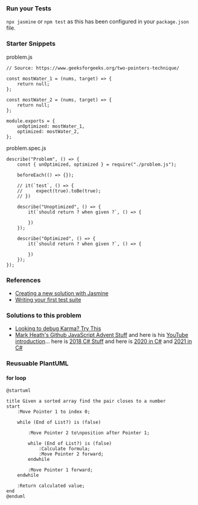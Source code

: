 
### Run your Tests

`npx jasmine` or `npm test` as this has been configured in your `package.json` file.

### Starter Snippets

problem.js
```
// Source: https://www.geeksforgeeks.org/two-pointers-technique/

const mostWater_1 = (nums, target) => {
    return null;
};

const mostWater_2 = (nums, target) => {
    return null;
};

module.exports = {
    unOptimized: mostWater_1,
    optimized: mostWater_2,
};
```

problem.spec.js
```
describe("Problem", () => {
    const { unOptimized, optimized } = require("./problem.js");

    beforeEach(() => {});

    // it(`test`, () => {
    //     expect(true).toBe(true);
    // })
    
    describe("Unoptimized", () => {
        it(`should return ? when given ?`, () => {
       
        })
    });

    describe("Optimized", () => {
        it(`should return ? when given ?`, () => {
       
        })
    });
});
```

### References

- [Creating a new solution with Jasmine](https://jasmine.github.io/setup/nodejs.html)
- [Writing your first test suite](https://jasmine.github.io/tutorials/your_first_suite.html)

### Solutions to this problem
- [Looking to debug Karma? Try This](https://www.youtube.com/watch?v=lgMuiFKq9M4)
- [Mark Heath's Github JavaScript Advent Stuff](https://github.com/markheath/advent-of-code-js) and here is his [YouTube introduction](https://www.youtube.com/watch?v=mC2LRZ23AFU)... here is [2018 C# Stuff](https://github.com/markheath/advent-of-code-2018) and here is [2020 in C#](https://github.com/markheath/AdventOfCode2020) and [2021 in C#](https://github.com/markheath/AdventOfCode2021)

### Reusuable PlantUML

#### for loop
```
@startuml

title Given a sorted array find the pair closes to a number
start
    :Move Pointer 1 to index 0;
    
    while (End of List?) is (false)

        :Move Pointer 2 to\nposition after Pointer 1;
        
        while (End of List?) is (false)
            :Calculate formula;
            :Move Pointer 2 forward;
        endwhile

        :Move Pointer 1 forward;
    endwhile

    :Return calculated value;
end
@enduml
```



